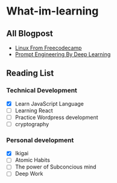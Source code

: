 # What-im-learning

## All Blogpost

- [Linux From Freecodecamp](https://www.freecodecamp.org/news/bash-scripting-tutorial-linux-shell-script-and-command-line-for-beginners/#heading-definition-of-bash-scripting)
- [Prompt Engineering By Deep Learning](https://learn.deeplearning.ai/courses/chatgpt-prompt-eng/lesson/1/introduction)




## Reading List
### Technical Development

- [x] Learn JavaScript Language
- [ ] Learning React 
- [ ] Practice Wordpress development
- [ ] cryptography

### Personal development

- [x] Ikigai
- [ ] Atomic Habits
- [ ] The power of Subconcious mind
- [ ] Deep Work
